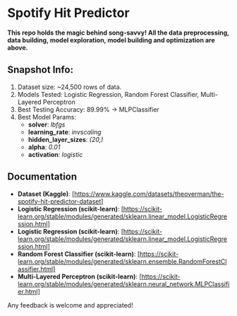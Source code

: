 # Spotify Hit Predictor

**This repo holds the magic behind song-savvy! All the data preprocessing, data building, model exploration, model building and optimization are above.**

## Snapshot Info:

1. Dataset size: ~24,500 rows of data.
2. Models Tested: Logistic Regression, Random Forest Classifier, Multi-Layered Perceptron
3. Best Testing Accuracy: 89.99% -> MLPClassifier
4. Best Model Params: 
    * **solver**: *lbfgs*
    * **learning_rate**: *invscaling*
    * **hidden_layer_sizes**: *(20,)*
    * **alpha**: *0.01*
    * **activation**: *logistic*

## Documentation

* **Dataset (Kaggle)**: [https://www.kaggle.com/datasets/theoverman/the-spotify-hit-predictor-dataset]
* **Logistic Regression (scikit-learn)**: [https://scikit-learn.org/stable/modules/generated/sklearn.linear_model.LogisticRegression.html]
* **Logistic Regression (scikit-learn)**: [https://scikit-learn.org/stable/modules/generated/sklearn.linear_model.LogisticRegression.html]
* **Random Forest Classifier (scikit-learn)**: [https://scikit-learn.org/stable/modules/generated/sklearn.ensemble.RandomForestClassifier.html]
* **Multi-Layered Perceptron (scikit-learn)**: [https://scikit-learn.org/stable/modules/generated/sklearn.neural_network.MLPClassifier.html]

Any feedback is welcome and appreciated!

